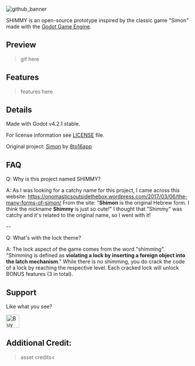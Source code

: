 ![github_banner](https://github.com/HeyNinety/SHIMMY-godot-4-simon-like/assets/68526679/afc93d99-ad9e-45b3-9036-71e674f95fd5)


SHIMMY is an open-source prototype inspired by the classic game "Simon" made with the [Godot Game Engine](https://godotengine.org).


## Preview
>gif here


## Features
>features here


## Details
Made with Godot v4.2.1 stable.

For license information see [LICENSE](LICENSE) file.

Original project: [Simon](https://github.com/8to16apps/Simon) by [8to16app](https://github.com/8to16apps)
## FAQ
Q: Why is this project named SHIMMY?

A: As I was looking for a catchy name for this project, I came across this website:
https://onomasticsoutsidethebox.wordpress.com/2017/03/06/the-many-forms-of-simon/
From the site: "**Shimon** is the original Hebrew form. I think the nickname **Shimmy** is just so cute!"
I thought that "Shimmy" was catchy and it's related to the original name, so I went with it!

--

Q: What's with the lock theme?

A: The lock aspect of the game comes from the word "shimming". "Shimming is defined as **violating a lock by inserting a foreign object into the latch mechanism**." While there is no shimming, you do crack the code of a lock by reaching the respective level.
Each cracked lock will unlock BONUS features (3 in total).

## Support
Like what you see?

<a href='https://ko-fi.com/W7W0CJP7P' target='_blank'><img height='36' style='border:0px;height:36px;' src='https://storage.ko-fi.com/cdn/kofi5.png?v=3' border='0' alt='Buy Me a Coffee at ko-fi.com' /></a>


## Additional Credit:
>asset credits<

